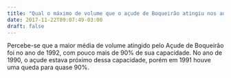 ```yaml
---
title: "Qual o máximo de volume que o açude de Boqueirão atingiu nos anos de 1990 a 1999? "
date: 2017-11-22T09:07:49-03:00
draft: false
---
```

 
Percebe-se que a maior média de volume atingido pelo Açude de Boqueirão foi no ano de 1992, com pouco mais de 90% de sua capacidade. No ano de 1990, o açude estava próximo dessa capacidade, porém em 1991 houve uma queda para quase 90%.

<!--more-->


<div id="vis" width=300></div>

<script src="https://cdnjs.cloudflare.com/ajax/libs/vega/3.0.7/vega.js"></script>
<script src="https://cdnjs.cloudflare.com/ajax/libs/vega-lite/2.0.1/vega-lite.js"></script>
<script src="https://cdnjs.cloudflare.com/ajax/libs/vega-embed/3.0.0-rc7/vega-embed.js"></script>
<script>
    const spec = {
    "$schema": "https://vega.github.io/schema/vega-lite/v2.json",
 "data": {
      "url":"https://api.insa.gov.br/reservatorios/12172/monitoramento",
      "format": {
          "type": "json",
          "property": "volumes",
          "parse": {"DataInformacao": "utc:'%d/%m/%Y'"}
      }
  },
  "mark": "bar",
  "width": 180,
 "transform": [
    {
      "filter": {
        "timeUnit": "year",
        "field": "DataInformacao",
        "range": [
          1990,
          1999
        ]
      }
    }

  ],
  
"encoding": {
  "x": {
    "timeUnit": "year",
    "field": "DataInformacao",
    "type": "temporal",
    "axis": {"title": "Anos"}
  },
  "y": {
    "aggregate": "mean",
    "field": "VolumePercentual",
    "type": "quantitative",
    "axis": {"title": "Média do volume (%)"}
  }
}

     };
  	vegaEmbed('#vis', spec).catch(console.warn);
</script>




